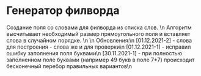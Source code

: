 # Генератор филворда

Создание поля со словами для филворда из списка слов. \n
Алгоритм высчитывает необходимый размер прямоугольного поля и вставляет слова в случайном порядке. \n
\n
Обновления:\n
\[01.12.2021-2\] - слова для построения - слова же и для проверки\n
\[01.12.2021-1\] - исправил ошибку заполнения поля буквами\n
\[30.11.2021-1\] - при полностью заполненном поле буквами (например 49 букв в поле 7*7) происходит бесконечный перебор правильных вариантов\n